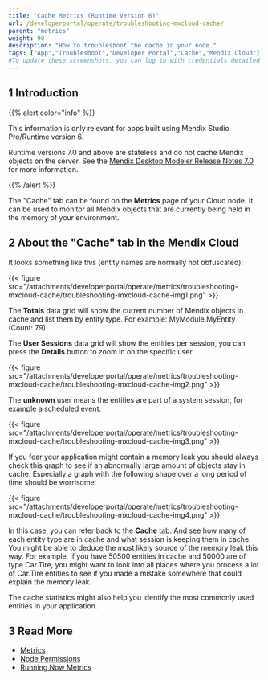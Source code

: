 ```yaml
---
title: "Cache Metrics (Runtime Version 6)"
url: /developerportal/operate/troubleshooting-mxcloud-cache/
parent: "metrics"
weight: 90
description: "How to troubleshoot the cache in your node."
tags: ["App","Troubleshoot","Developer Portal","Cache","Mendix Cloud"]
#To update these screenshots, you can log in with credentials detailed in How to Update Screenshots Using Team Apps.
---
```


## 1 Introduction

{{% alert color="info" %}}

This information is only relevant for apps built using Mendix Studio Pro/Runtime version 6.

Runtime versions 7.0 and above are stateless and do not cache Mendix objects on the server. See the [Mendix Desktop Modeler Release Notes 7.0](/releasenotes/studio-pro/7.0/) for more information.

{{% /alert %}}

The "Cache" tab can be found on the **Metrics** page of your Cloud node. It can be used to monitor all Mendix objects that are currently being held in the memory of your environment.

## 2 About the "Cache" tab in the Mendix Cloud

It looks something like this (entity names are normally not obfuscated):

{{< figure src="/attachments/developerportal/operate/metrics/troubleshooting-mxcloud-cache/troubleshooting-mxcloud-cache-img1.png" >}}

The **Totals** data grid will show the current number of Mendix objects in cache and list them by entity type. For example: MyModule.MyEntity (Count: 79)

The **User Sessions** data grid will show the entities per session, you can press the **Details** button to zoom in on the specific user.

{{< figure src="/attachments/developerportal/operate/metrics/troubleshooting-mxcloud-cache/troubleshooting-mxcloud-cache-img2.png" >}}

The **unknown** user means the entities are part of a system session, for example a [scheduled event](/refguide/scheduled-events/).

{{< figure src="/attachments/developerportal/operate/metrics/troubleshooting-mxcloud-cache/troubleshooting-mxcloud-cache-img3.png" >}}

If you fear your application might contain a memory leak you should always check this graph to see if an abnormally large amount of objects stay in cache. Especially a graph with the following shape over a long period of time should be worrisome:

{{< figure src="/attachments/developerportal/operate/metrics/troubleshooting-mxcloud-cache/troubleshooting-mxcloud-cache-img4.png" >}}

In this case, you can refer back to the **Cache** tab. And see how many of each entity type are in cache and what session is keeping them in cache. You might be able to deduce the most likely source of the memory leak this way. 
For example, if you have 50500 entities in cache and 50000 are of type Car.Tire, you might want to look into all places where you process a lot of Car.Tire entities to see if you made a mistake somewhere that could explain the memory leak.

The cache statistics might also help you identify the most commonly used entities in your application.

## 3 Read More

* [Metrics](/developerportal/operate/metrics/)
* [Node Permissions](/developerportal/deploy/node-permissions/)
* [Running Now Metrics](/developerportal/operate/troubleshooting-mxcloud-runningnow/)
